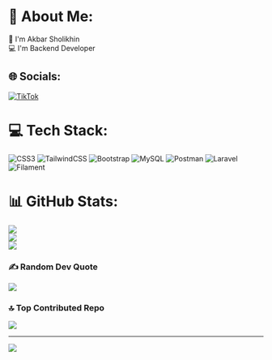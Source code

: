 # 💫 About Me:
👋 I'm Akbar Sholikhin<br>💻 I'm Backend Developer


## 🌐 Socials:
[![TikTok](https://img.shields.io/badge/TikTok-%23000000.svg?logo=TikTok&logoColor=white)](https://tiktok.com/@yuk_ngoding) 

# 💻 Tech Stack:
![CSS3](https://img.shields.io/badge/css3-%231572B6.svg?style=for-the-badge&logo=css3&logoColor=white) ![TailwindCSS](https://img.shields.io/badge/tailwindcss-%2338B2AC.svg?style=for-the-badge&logo=tailwind-css&logoColor=white) ![Bootstrap](https://img.shields.io/badge/bootstrap-%238511FA.svg?style=for-the-badge&logo=bootstrap&logoColor=white) ![MySQL](https://img.shields.io/badge/mysql-4479A1.svg?style=for-the-badge&logo=mysql&logoColor=white) ![Postman](https://img.shields.io/badge/Postman-FF6C37?style=for-the-badge&logo=postman&logoColor=white) ![Laravel](https://img.shields.io/badge/laravel-%23FF2D20.svg?style=for-the-badge&logo=laravel&logoColor=white) ![Filament](https://img.shields.io/badge/Filament-FFAA00?style=for-the-badge&logoColor=%23000000)
# 📊 GitHub Stats:
![](https://github-readme-stats.vercel.app/api?username=kinsolikin&theme=transparent&hide_border=true&include_all_commits=true&count_private=false)<br/>
![](https://github-readme-streak-stats.herokuapp.com/?user=kinsolikin&theme=transparent&hide_border=true)<br/>
![](https://github-readme-stats.vercel.app/api/top-langs/?username=kinsolikin&theme=transparent&hide_border=true&include_all_commits=true&count_private=false&layout=compact)

### ✍️ Random Dev Quote
![](https://quotes-github-readme.vercel.app/api?type=vetical&theme=radical)

### 🔝 Top Contributed Repo
![](https://github-contributor-stats.vercel.app/api?username=kinsolikin&limit=5&theme=dark&combine_all_yearly_contributions=true)

---
[![](https://visitcount.itsvg.in/api?id=kinsolikin&icon=2&color=1)](https://visitcount.itsvg.in)

<!-- Proudly created with GPRM ( https://gprm.itsvg.in ) -->
